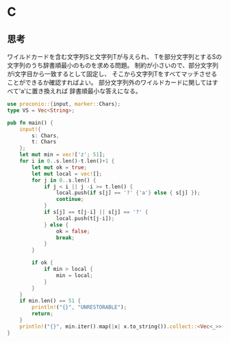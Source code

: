 # C
## 思考
ワイルドカードを含む文字列Sと文字列Tが与えられ、
Tを部分文字列とするSの文字列のうち辞書順最小のものを求める問題。
制約が小さいので、部分文字列がi文字目から一致するとして固定し、
そこから文字列Tをすべてマッチさせることができるか確認すればよい。
部分文字列外のワイルドカードに関してはすべて'a'に置き換えれば
辞書順最小な答えになる。
```rust
use proconio::{input, marker::Chars};
type VS = Vec<String>;

pub fn main() {
    input!{
        s: Chars,
        t: Chars
    };
    let mut min = vec!['z'; 51];
    for i in 0..s.len()-t.len()+1 {
        let mut ok = true;
        let mut local = vec![];
        for j in 0..s.len() {
            if j < i || j -i >= t.len() {
                local.push(if s[j] == '?' {'a'} else { s[j] });
                continue;
            }
            if s[j] == t[j-i] || s[j] == '?' {
                local.push(t[j-i]);
            } else {
                ok = false;
                break;
            }
        }

        if ok {
            if min > local {
                min = local;
            }
        }
    }
    if min.len() == 51 {
        println!("{}", "UNRESTORABLE");
        return;
    }
    println!("{}", min.iter().map(|x| x.to_string()).collect::<Vec<_>>().join(""));
}
```